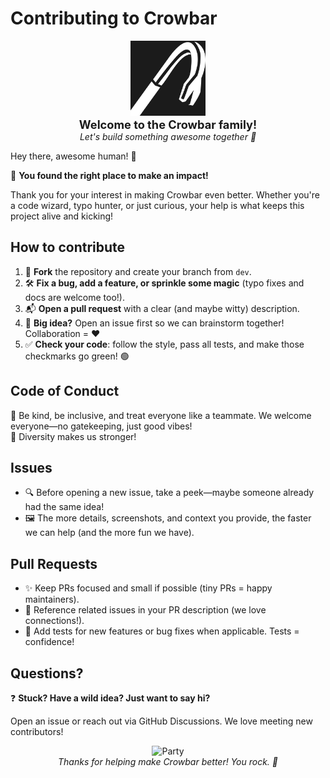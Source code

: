 # Contributing to Crowbar

<div align="center">
  <img src="https://raw.githubusercontent.com/morangoo/crowbar/refs/heads/master/public/crowbar.png" alt="Crowbar Logo" width="120" />
  <br>
  <strong style="font-size:1.3em;">Welcome to the Crowbar family!</strong>
  <br>
  <em>Let's build something awesome together 🚀</em>
</div>

Hey there, awesome human! 👋

🌟 **You found the right place to make an impact!**

Thank you for your interest in making Crowbar even better. Whether you're a code wizard, typo hunter, or just curious, your help is what keeps this project alive and kicking!

## How to contribute

1. 🍴 **Fork** the repository and create your branch from `dev`.
2. 🛠️ **Fix a bug, add a feature, or sprinkle some magic** (typo fixes and docs are welcome too!).
3. 📬 **Open a pull request** with a clear (and maybe witty) description.
4. 💬 **Big idea?** Open an issue first so we can brainstorm together! Collaboration = ❤️
5. ✅ **Check your code**: follow the style, pass all tests, and make those checkmarks go green! 🟢

## Code of Conduct

🤝 Be kind, be inclusive, and treat everyone like a teammate. We welcome everyone—no gatekeeping, just good vibes!
<br>🌈 Diversity makes us stronger!

## Issues

- 🔍 Before opening a new issue, take a peek—maybe someone already had the same idea!
- 🖼️ The more details, screenshots, and context you provide, the faster we can help (and the more fun we have).

## Pull Requests

- ✨ Keep PRs focused and small if possible (tiny PRs = happy maintainers).
- 🔗 Reference related issues in your PR description (we love connections!).
- 🧪 Add tests for new features or bug fixes when applicable. Tests = confidence!

## Questions?

❓ **Stuck? Have a wild idea? Just want to say hi?**

Open an issue or reach out via GitHub Discussions. We love meeting new contributors!

<div align="center">
  <img src="https://media.giphy.com/media/v1.Y2lkPTc5MGI3NjExb2J2d3Z2b2J2d3Z2b2J2d3Z2b2J2d3Z2b2J2d3Z2b2J2d3Z2/g9582DNuQppxC/giphy.gif" alt="Party" width="180" />
  <br>
  <em>Thanks for helping make Crowbar better! You rock. 🚀</em>
</div>

